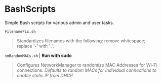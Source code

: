 # BashScripts
Simple Bash scripts for various admin and user tasks.

`FilenameFix.sh`

> Standardizes filenames with the following: remove whitespace; replace '-' with '_'.

`nmRandomMACs.sh` | **Run with sudo**

> Configures NetworkManager to randomize MAC Addresses for Wi-Fi connections.
*Defaults to random MACs for individual connections to enable static IP from DHCP.*
